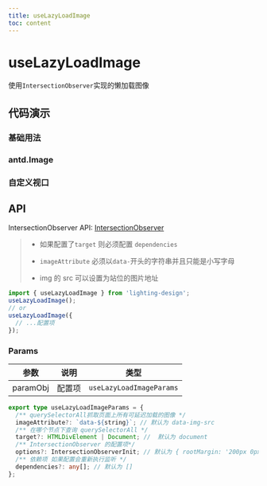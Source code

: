 ```yaml
---
title: useLazyLoadImage
toc: content
---
```


# useLazyLoadImage

使用`IntersectionObserver`实现的懒加载图像

## 代码演示

### 基础用法

<code src="./demos/Demo1.tsx" ></code>

### antd.Image

<code src="./demos/Demo2.tsx" ></code>

### 自定义视口

<code src="./demos/Demo3.tsx" ></code>

## API

IntersectionObserver API: [IntersectionObserver](https://developer.mozilla.org/zh-CN/docs/Web/API/IntersectionObserver)

> - 如果配置了`target` 则必须配置 `dependencies`
>
> - `imageAttribute` 必须以`data-`开头的字符串并且只能是小写字母
>
> - img 的 src 可以设置为站位的图片地址

```ts
import { useLazyLoadImage } from 'lighting-design';
useLazyLoadImage();
// or
useLazyLoadImage({
  // ...配置项
});
```

### Params

|   参数   |  说明  |           类型           |
| :------: | :----: | :----------------------: |
| paramObj | 配置项 | `useLazyLoadImageParams` |

```ts
export type useLazyLoadImageParams = {
  /** querySelectorAll抓取页面上所有可延迟加载的图像 */
  imageAttribute?: `data-${string}`; // 默认为 data-img-src
  /** 在哪个节点下查询 querySelectorAll */
  target?: HTMLDivElement | Document; //  默认为 document
  /** IntersectionObserver 的配置项*/
  options?: IntersectionObserverInit; // 默认为 { rootMargin: '200px 0px' , threshold: 0.01, };
  /** 依赖项 如果配置会重新执行监听 */
  dependencies?: any[]; // 默认为 []
};
```
